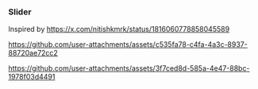 ### Slider

Inspired by https://x.com/nitishkmrk/status/1816060778858045589


https://github.com/user-attachments/assets/c535fa78-c4fa-4a3c-8937-88720ae72cc2


https://github.com/user-attachments/assets/3f7ced8d-585a-4e47-88bc-1978f03d4491

